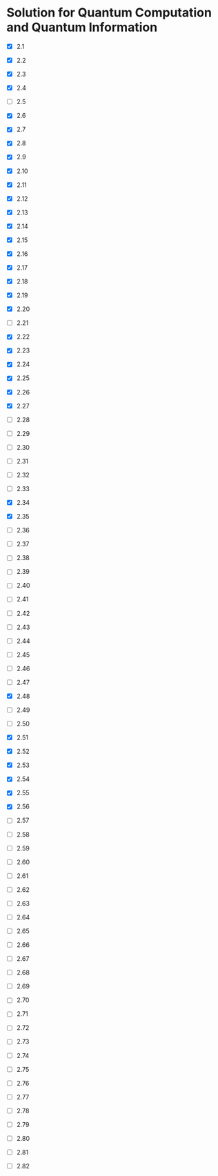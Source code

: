 # Solution for Quantum Computation and Quantum Information

- [x] 2.1
- [x] 2.2
- [x] 2.3
- [x] 2.4
- [ ] 2.5
- [x] 2.6
- [x] 2.7
- [x] 2.8
- [x] 2.9
- [x] 2.10
- [x] 2.11
- [x] 2.12
- [x] 2.13
- [x] 2.14
- [x] 2.15
- [x] 2.16
- [x] 2.17
- [x] 2.18
- [x] 2.19
- [x] 2.20
- [ ] 2.21
- [x] 2.22
- [x] 2.23
- [x] 2.24
- [x] 2.25
- [x] 2.26
- [x] 2.27
- [ ] 2.28
- [ ] 2.29
- [ ] 2.30
- [ ] 2.31
- [ ] 2.32
- [ ] 2.33
- [x] 2.34
- [x] 2.35
- [ ] 2.36
- [ ] 2.37
- [ ] 2.38
- [ ] 2.39
- [ ] 2.40
- [ ] 2.41
- [ ] 2.42
- [ ] 2.43
- [ ] 2.44
- [ ] 2.45
- [ ] 2.46
- [ ] 2.47
- [x] 2.48
- [ ] 2.49
- [ ] 2.50
- [x] 2.51
- [x] 2.52
- [x] 2.53
- [x] 2.54
- [x] 2.55
- [x] 2.56
- [ ] 2.57
- [ ] 2.58
- [ ] 2.59
- [ ] 2.60
- [ ] 2.61
- [ ] 2.62
- [ ] 2.63
- [ ] 2.64
- [ ] 2.65
- [ ] 2.66
- [ ] 2.67
- [ ] 2.68
- [ ] 2.69
- [ ] 2.70
- [ ] 2.71
- [ ] 2.72
- [ ] 2.73
- [ ] 2.74
- [ ] 2.75
- [ ] 2.76
- [ ] 2.77
- [ ] 2.78
- [ ] 2.79
- [ ] 2.80
- [ ] 2.81
- [ ] 2.82

